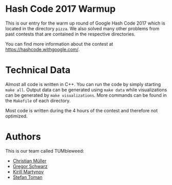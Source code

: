 # Hash Code 2017 Warmup

This is our entry for the warm up round of Google Hash Code 2017 which is located in the directory `pizza`. We also solved many other problems from past contests that are contained in the respective directories.

You can find more information about the contest at https://hashcode.withgoogle.com/.

# Technical Data

Almost all code is written in C++. You can run the code by simply starting `make all`. Output data can be generated using `make data` while visualizations can be generated by `make visualizations`. More commands can be found in the `Makefile` of each directory.

Most code is written during the 4 hours of the contest and therefore not optimized.

# Authors

This is our team called TUMbleweed:

* [Christian Müller](https://github.com/Eminenz)
* [Gregor Schwarz](https://github.com/koachbamoach)
* [Kirill Martynov](https://github.com/kirmartynov)
* [Stefan Toman](https://github.com/stoman)

